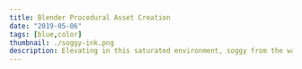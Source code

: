 ```yaml
---
title: Blender Procedural Asset Creation
date: "2019-05-06"
tags: [blue,color]
thumbnail: ./soggy-ink.png
description: Elevating in this saturated environment, soggy from the waves, learning with every failure and from the ashes WE RISE
---
```


